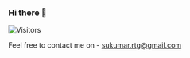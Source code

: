 ### Hi there 👋
![Visitors](https://api.visitorbadge.io/api/visitors?path=https%3A%2F%2Fgithub.com%2Fsukumar1210&label=Profile%20Visits&countColor=%23263759)

<!--
**sukumar1210/sukumar1210** is a ✨ _special_ ✨ repository because its `README.md` (this file) appears on your GitHub profile.

Here are some ideas to get you started:

- 🔭 I’m currently working on ...
- 🌱 I’m currently learning ...
- 👯 I’m looking to collaborate on ...
- 🤔 I’m looking for help with ...
- 💬 Ask me about ...
- 📫 How to reach me: ...
- 😄 Pronouns: ...
- ⚡ Fun fact: ...
-->
Feel free to contact me on - sukumar.rtg@gmail.com
